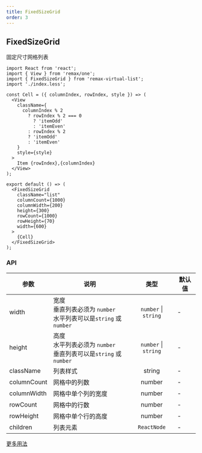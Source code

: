 ```yaml
---
title: FixedSizeGrid
order: 3
---
```


## FixedSizeGrid

固定尺寸网格列表

```tsx
import React from 'react';
import { View } from 'remax/one';
import { FixedSizeGrid } from 'remax-virtual-list';
import './index.less';

const Cell = ({ columnIndex, rowIndex, style }) => (
  <View
    className={
      columnIndex % 2
        ? rowIndex % 2 === 0
          ? 'itemOdd'
          : 'itemEven'
        : rowIndex % 2
        ? 'itemOdd'
        : 'itemEven'
    }
    style={style}
  >
    Item {rowIndex},{columnIndex}
  </View>
);

export default () => (
  <FixedSizeGrid
    className="list"
    columnCount={1000}
    columnWidth={200}
    height={300}
    rowCount={1000}
    rowHeight={70}
    width={600}
  >
    {Cell}
  </FixedSizeGrid>
);
```

### API

| 参数        | 说明                                                                  |         类型         | 默认值 |
| ----------- | --------------------------------------------------------------------- | :------------------: | ------ |
| width       | 宽度<br>垂直列表必须为 `number`<br>水平列表可以是`string` 或 `number` | `number` \| `string` | -      |
| height      | 高度<br>水平列表必须为 `number`<br>垂直列表可以是`string` 或 `number` | `number` \| `string` | -      |
| className   | 列表样式                                                              |        string        | -      |
| columnCount | 网格中的列数                                                          |        number        | -      |
| columnWidth | 网格中单个列的宽度                                                    |        number        | -      |
| rowCount    | 网格中的行数                                                          |        number        | -      |
| rowHeight   | 网格中单个行的高度                                                    |        number        | -      |
| children    | 列表元素                                                              |     `ReactNode`      | -      |

[更多用法](https://react-window.now.sh/#/api/FixedSizeGrid)
